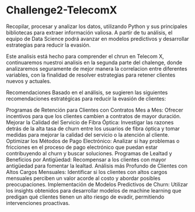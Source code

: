 # Challenge2-TelecomX
Recopilar, procesar y analizar los datos, utilizando Python y sus principales bibliotecas para extraer información valiosa. A partir de tu análisis, el equipo de Data Science podrá avanzar en modelos predictivos y desarrollar estrategias para reducir la evasión.

Este analisis está hecho para comprender el chrun en Telecom X, continuaremos nuestroi analisis en la segunda parte del chalenge, donde analizaremos seguramente de mejor manera la correlacion entre diferentes variables, con la finalidad de resolver estrategias para retener clientes nuevos y actuales.

Recomendaciones
Basado en el análisis, se sugieren las siguientes recomendaciones estratégicas para reducir la evasión de clientes:

Programas de Retención para Clientes con Contratos Mes a Mes: Ofrecer incentivos para que los clientes cambien a contratos de mayor duración.
Mejorar la Calidad del Servicio de Fibra Óptica: Investigar las razones detrás de la alta tasa de churn entre los usuarios de fibra óptica y tomar medidas para mejorar la calidad del servicio o la atención al cliente.
Optimizar los Métodos de Pago Electrónico: Analizar si hay problemas o fricciones en el proceso de pago electrónico que puedan estar contribuyendo al churn y buscar soluciones.
Programas de Lealtad y Beneficios por Antigüedad: Recompensar a los clientes con mayor antigüedad para fomentar la lealtad.
Análisis más Profundo de Clientes con Altos Cargos Mensuales: Identificar si los clientes con altos cargos mensuales perciben un valor acorde al costo y abordar posibles preocupaciones.
Implementación de Modelos Predictivos de Churn: Utilizar los insights obtenidos para desarrollar modelos de machine learning que predigan qué clientes tienen un alto riesgo de evadir, permitiendo intervenciones proactivas.
